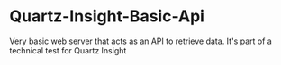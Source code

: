 # Quartz-Insight-Basic-Api

Very basic web server that acts as an API to retrieve data.
It's part of a technical test for Quartz Insight
